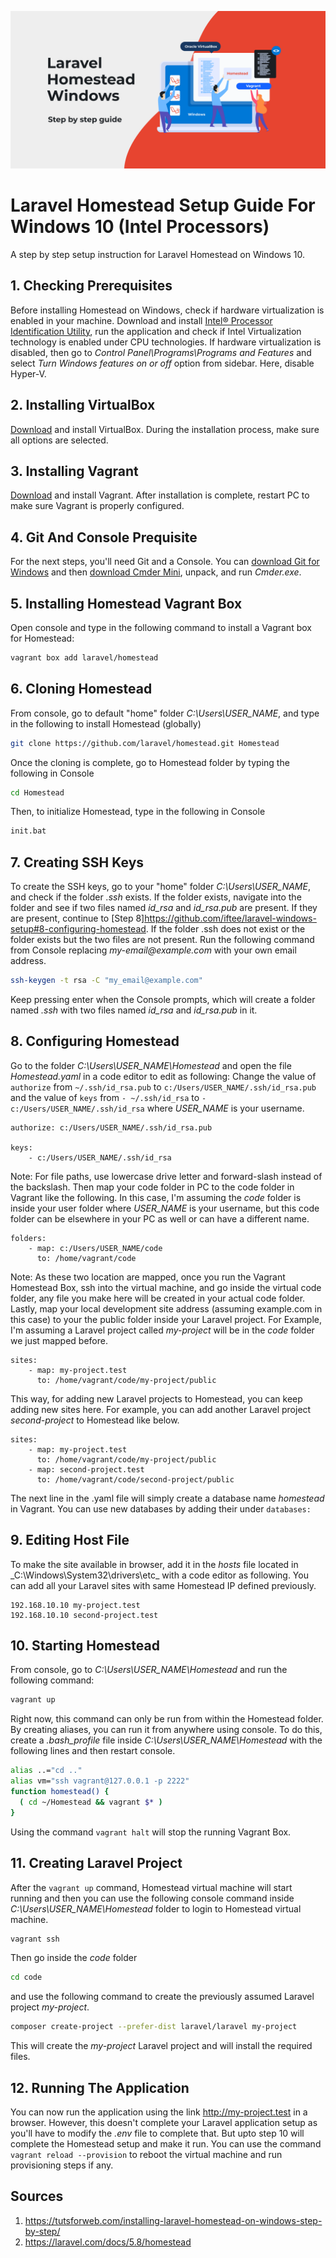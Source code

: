 ![](https://github.com/iftee/laravel-windows-setup/blob/master/cover.png)
# Laravel Homestead Setup Guide For Windows 10 (Intel Processors)
A step by step setup instruction for Laravel Homestead on Windows 10.
## 1. Checking Prerequisites
Before installing Homestead on Windows, check if hardware virtualization is enabled in your machine. Download and install [Intel® Processor Identification Utility](https://downloadcenter.intel.com/download/28539/), run the application and check if Intel Virtualization technology is enabled under CPU technologies.
If hardware virtualization is disabled, then go to _Control Panel\Programs\Programs and Features_ and select _Turn Windows features on or off_ option from sidebar. Here, disable Hyper-V.
## 2. Installing VirtualBox
[Download](https://www.virtualbox.org/wiki/Downloads) and install VirtualBox. During the installation process, make sure all options are selected.
## 3. Installing Vagrant
[Download](https://www.vagrantup.com/downloads.html) and install Vagrant. After installation is complete, restart PC to make sure Vagrant is properly configured.
## 4. Git And Console Prequisite
For the next steps, you'll need Git and a Console. You can [download Git for Windows](https://git-scm.com/download/win) and then [download Cmder Mini](https://cmder.net/), unpack, and run _Cmder.exe_.
## 5. Installing Homestead Vagrant Box
Open console and type in the following command to install a Vagrant box for Homestead:
```sh
vagrant box add laravel/homestead
```
## 6. Cloning Homestead
From console, go to default "home" folder _C:\Users\USER_NAME_, and type in the following to install Homestead (globally)
```sh
git clone https://github.com/laravel/homestead.git Homestead
```
Once the cloning is complete, go to Homestead folder by typing the following in Console
```sh
cd Homestead
```
Then, to initialize Homestead, type in the following in Console
```sh
init.bat
```
## 7. Creating SSH Keys
To create the SSH keys, go to your "home" folder _C:\Users\USER_NAME_, and check if the folder _.ssh_ exists.
If the folder exists, navigate into the folder and see if two files named _id_rsa_ and _id_rsa.pub_ are present.
If they are present, continue to [Step 8]https://github.com/iftee/laravel-windows-setup#8-configuring-homestead.
If the folder .ssh does not exist or the folder exists but the two files are not present. Run the following command from Console replacing _my-email@example.com_ with your own email address.
```sh
ssh-keygen -t rsa -C "my_email@example.com"
```
Keep pressing enter when the Console prompts, which will create a folder named _.ssh_ with two files named _id_rsa_ and _id_rsa.pub_ in it.
## 8. Configuring Homestead
Go to the folder _C:\Users\USER_NAME\Homestead_ and open the file _Homestead.yaml_ in a code editor to edit as following:
Change the value of `authorize` from `~/.ssh/id_rsa.pub` to `c:/Users/USER_NAME/.ssh/id_rsa.pub` and the value of `keys` from `- ~/.ssh/id_rsa` to `- c:/Users/USER_NAME/.ssh/id_rsa` where _USER_NAME_ is your username.
```
authorize: c:/Users/USER_NAME/.ssh/id_rsa.pub

keys:
    - c:/Users/USER_NAME/.ssh/id_rsa
```
Note: For file paths, use lowercase drive letter and forward-slash instead of the backslash.
Then map your code folder in PC to the code folder in Vagrant like the following. In this case, I'm assuming the _code_ folder is inside your user folder where _USER_NAME_ is your username, but this code folder can be elsewhere in your PC as well or can have a different name.
```
folders:
    - map: c:/Users/USER_NAME/code
      to: /home/vagrant/code
```
Note: As these two location are mapped, once you run the Vagrant Homestead Box, ssh into the virtual machine, and go inside the virtual code folder, any file you make here will be created in your actual code folder.
Lastly, map your local development site address (assuming example.com in this case) to your the public folder inside your Laravel project. For Example, I'm assuming a Laravel project called _my-project_ will be in the _code_ folder we just mapped before.
```
sites:
    - map: my-project.test
      to: /home/vagrant/code/my-project/public
```
This way, for adding new Laravel projects to Homestead, you can keep adding new sites here. For example, you can add another Laravel project _second-project_ to Homestead like below.
```
sites:
    - map: my-project.test
      to: /home/vagrant/code/my-project/public
    - map: second-project.test
      to: /home/vagrant/code/second-project/public
```
The next line in the .yaml file will simply create a database name _homestead_ in Vagrant. You can use new databases by adding their under `databases:`
## 9. Editing Host File
To make the site available in browser, add it in the _hosts_ file located in _C:\Windows\System32\drivers\etc\_ with a code editor as following. You can add all your Laravel sites with same Homestead IP defined previously.
```
192.168.10.10 my-project.test
192.168.10.10 second-project.test
```
## 10. Starting Homestead
From console, go to _C:\Users\USER_NAME\Homestead_ and run the following command:
```sh
vagrant up
```
Right now, this command can only be run from within the Homestead folder. By creating aliases, you can run it from anywhere using console. To do this, create a _.bash_profile_ file inside _C:\Users\USER_NAME\Homestead_ with the following lines and then restart console.
```sh
alias ..="cd .."
alias vm="ssh vagrant@127.0.0.1 -p 2222"
function homestead() {
  ( cd ~/Homestead && vagrant $* )
}
```
Using the command `vagrant halt` will stop the running Vagrant Box.
## 11. Creating Laravel Project
After the `vagrant up` command, Homestead virtual machine will start running and then you can use the following console command inside _C:\Users\USER_NAME\Homestead_ folder to login to Homestead virtual machine.
```sh
vagrant ssh
```
Then go inside the _code_ folder
```sh
cd code
```
and use the following command to create the previously assumed Laravel project _my-project_.
```sh
composer create-project --prefer-dist laravel/laravel my-project
```
This will create the _my-project_ Laravel project and will install the required files.
## 12. Running The Application
You can now run the application using the link http://my-project.test in a browser. However, this doesn't complete your Laravel application setup as you'll have to modify the _.env_ file to complete that. But upto step 10 will complete the Homestead setup and make it run. You can use the command `vagrant reload --provision` to reboot the virtual machine and run provisioning steps if any.
## Sources
1. https://tutsforweb.com/installing-laravel-homestead-on-windows-step-by-step/
2. https://laravel.com/docs/5.8/homestead
